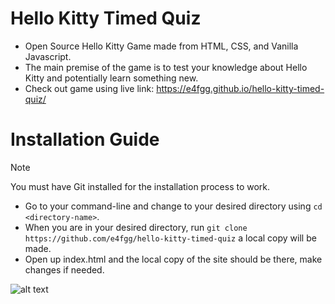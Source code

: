 # Hello Kitty Timed Quiz 
- Open Source Hello Kitty Game made from HTML, CSS, and Vanilla Javascript.
- The main premise of the game is to test your knowledge about Hello Kitty and potentially learn something new.
- Check out game using live link: https://e4fgg.github.io/hello-kitty-timed-quiz/

# Installation Guide
> [!NOTE]  
> You must have Git installed for the installation process to work.
- Go to your command-line and change to your desired directory using `cd <directory-name>`.
- When you are in your desired directory, run `git clone https://github.com/e4fgg/hello-kitty-timed-quiz` a local copy will be made.
- Open up index.html and the local copy of the site should be there, make changes if needed.

![alt text](https://media2.giphy.com/media/kZqbBT64ECtjy/giphy.gif?cid=6c09b9522ga6s2ul9wjaco5ohi3jzhi19x3z1bg5vl58ir4c&ep=v1_internal_gif_by_id&rid=giphy.gif&ct=g)

